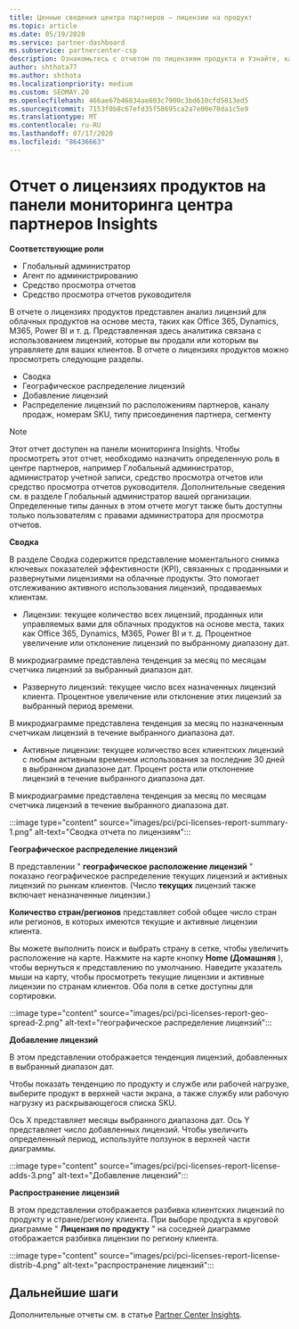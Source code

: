 ```yaml
---
title: Ценные сведения центра партнеров — лицензии на продукт
ms.topic: article
ms.date: 05/19/2020
ms.service: partner-dashboard
ms.subservice: partnercenter-csp
description: Ознакомьтесь с отчетом по лицензиям продукта и Узнайте, как улучшить работу с лицензированными (или доменными) облачными продуктами, которые вы продаете или управляете клиентами.
author: shthota77
ms.author: shthota
ms.localizationpriority: medium
ms.custom: SEOMAY.20
ms.openlocfilehash: 466ae67b46834ae803c7900c3bd610cfd5813ed5
ms.sourcegitcommit: 7153f0b8c67efd35f58695ca2a7e00e70da1c5e9
ms.translationtype: MT
ms.contentlocale: ru-RU
ms.lasthandoff: 07/17/2020
ms.locfileid: "86436663"
---
```

# <a name="product-licenses-report-in-the-partner-center-insights-dashboard"></a>Отчет о лицензиях продуктов на панели мониторинга центра партнеров Insights

**Соответствующие роли**
- Глобальный администратор
- Агент по администрированию
- Средство просмотра отчетов
- Средство просмотра отчетов руководителя

В отчете о лицензиях продуктов представлен анализ лицензий для облачных продуктов на основе места, таких как Office 365, Dynamics, M365, Power BI и т. д. Представленная здесь аналитика связана с использованием лицензий, которые вы продали или которым вы управляете для ваших клиентов. В отчете о лицензиях продуктов можно просмотреть следующие разделы.

- Сводка
- Географическое распределение лицензий
- Добавление лицензий
- Распределение лицензий по расположениям партнеров, каналу продаж, номерам SKU, типу присоединения партнера, сегменту

 > [!NOTE]
 > Этот отчет доступен на панели мониторинга Insights. Чтобы просмотреть этот отчет, необходимо назначить определенную роль в центре партнеров, например Глобальный администратор, администратор учетной записи, средство просмотра отчетов или средство просмотра отчетов руководителя. Дополнительные сведения см. в разделе Глобальный администратор вашей организации. Определенные типы данных в этом отчете могут также быть доступны только пользователям с правами администратора для просмотра отчетов.

**Сводка**

В разделе Сводка содержится представление моментального снимка ключевых показателей эффективности (KPI), связанных с проданными и развернутыми лицензиями на облачные продукты. Это помогает отслеживанию активного использования лицензий, продаваемых клиентам.

- Лицензии: текущее количество всех лицензий, проданных или управляемых вами для облачных продуктов на основе места, таких как Office 365, Dynamics, M365, Power BI и т. д. Процентное увеличение или отклонение лицензий по выбранному диапазону дат.

В микродиаграмме представлена тенденция за месяц по месяцам счетчика лицензий за выбранный диапазон дат.

- Развернуто лицензий: текущее число всех назначенных лицензий клиента.
Процентное увеличение или отклонение этих лицензий за выбранный период времени.

В микродиаграмме представлена тенденция за месяц по назначенным счетчикам лицензий в течение выбранного диапазона дат.

- Активные лицензии: текущее количество всех клиентских лицензий с любым активным временем использования за последние 30 дней в выбранном диапазоне дат.
Процент роста или отклонение лицензий в течение выбранного диапазона дат.

В микродиаграмме представлена тенденция за месяц по месяцам счетчика лицензий в течение выбранного диапазона дат.

:::image type="content" source="images/pci/pci-licenses-report-summary-1.png" alt-text="Сводка отчета по лицензиям":::

**Географическое распределение лицензий**

В представлении " **географическое расположение лицензий** " показано географическое распределение текущих лицензий и активных лицензий по рынкам клиентов. (Число **текущих** лицензий также включает неназначенные лицензии.)

**Количество стран/регионов** представляет собой общее число стран или регионов, в которых имеются текущие и активные лицензии клиента.

Вы можете выполнить поиск и выбрать страну в сетке, чтобы увеличить расположение на карте. Нажмите на карте кнопку **Home (Домашняя** ), чтобы вернуться к представлению по умолчанию. Наведите указатель мыши на карту, чтобы просмотреть текущие лицензии и активные лицензии по странам клиентов. Оба поля в сетке доступны для сортировки.

:::image type="content" source="images/pci/pci-licenses-report-geo-spread-2.png" alt-text="географическое распределение лицензий":::

**Добавление лицензий**

В этом представлении отображается тенденция лицензий, добавленных в выбранный диапазон дат. 

Чтобы показать тенденцию по продукту и службе или рабочей нагрузке, выберите продукт в верхней части экрана, а также службу или рабочую нагрузку из раскрывающегося списка SKU.

Ось X представляет месяцы выбранного диапазона дат. Ось Y представляет число добавленных лицензий. Чтобы увеличить определенный период, используйте ползунок в верхней части диаграммы.

:::image type="content" source="images/pci/pci-licenses-report-license-adds-3.png" alt-text="Добавление лицензий":::

**Распространение лицензий**

В этом представлении отображается разбивка клиентских лицензий по продукту и стране/региону клиента. При выборе продукта в круговой диаграмме " **Лицензия по продукту** " на соседней диаграмме отображается разбивка лицензии по региону клиента.

:::image type="content" source="images/pci/pci-licenses-report-license-distrib-4.png" alt-text="распространение лицензий":::

## <a name="next-steps"></a>Дальнейшие шаги

Дополнительные отчеты см. в статье [Partner Center Insights](partner-center-insights.md).
